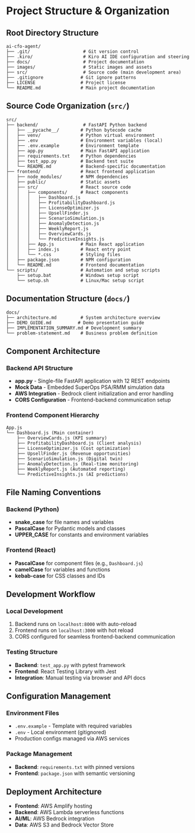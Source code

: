 # Project Structure & Organization

## Root Directory Structure
```
ai-cfo-agent/
├── .git/                    # Git version control
├── .kiro/                   # Kiro AI IDE configuration and steering
├── docs/                    # Project documentation
├── images/                  # Static images and assets
├── src/                     # Source code (main development area)
├── .gitignore              # Git ignore patterns
├── LICENSE                 # Project license
└── README.md               # Main project documentation
```

## Source Code Organization (`src/`)
```
src/
├── backend/                 # FastAPI Python backend
│   ├── __pycache__/        # Python bytecode cache
│   ├── venv/               # Python virtual environment
│   ├── .env                # Environment variables (local)
│   ├── .env.example        # Environment template
│   ├── app.py              # Main FastAPI application
│   ├── requirements.txt    # Python dependencies
│   ├── test_app.py         # Backend test suite
│   └── README.md           # Backend-specific documentation
├── frontend/               # React frontend application
│   ├── node_modules/       # NPM dependencies
│   ├── public/             # Static assets
│   ├── src/                # React source code
│   │   ├── components/     # React components
│   │   │   ├── Dashboard.js
│   │   │   ├── ProfitabilityDashboard.js
│   │   │   ├── LicenseOptimizer.js
│   │   │   ├── UpsellFinder.js
│   │   │   ├── ScenarioSimulation.js
│   │   │   ├── AnomalyDetection.js
│   │   │   ├── WeeklyReport.js
│   │   │   ├── OverviewCards.js
│   │   │   └── PredictiveInsights.js
│   │   ├── App.js          # Main React application
│   │   ├── index.js        # React entry point
│   │   └── *.css           # Styling files
│   ├── package.json        # NPM configuration
│   └── README.md           # Frontend documentation
└── scripts/                # Automation and setup scripts
    ├── setup.bat           # Windows setup script
    └── setup.sh            # Linux/Mac setup script
```

## Documentation Structure (`docs/`)
```
docs/
├── architecture.md         # System architecture overview
├── DEMO_GUIDE.md          # Demo presentation guide
├── IMPLEMENTATION_SUMMARY.md # Development summary
└── problem-statement.md    # Business problem definition
```

## Component Architecture

### Backend API Structure
- **app.py** - Single-file FastAPI application with 12 REST endpoints
- **Mock Data** - Embedded SuperOps PSA/RMM simulation data
- **AWS Integration** - Bedrock client initialization and error handling
- **CORS Configuration** - Frontend-backend communication setup

### Frontend Component Hierarchy
```
App.js
└── Dashboard.js (Main container)
    ├── OverviewCards.js (KPI summary)
    ├── ProfitabilityDashboard.js (Client analysis)
    ├── LicenseOptimizer.js (Cost optimization)
    ├── UpsellFinder.js (Revenue opportunities)
    ├── ScenarioSimulation.js (Digital twin)
    ├── AnomalyDetection.js (Real-time monitoring)
    ├── WeeklyReport.js (Automated reporting)
    └── PredictiveInsights.js (AI predictions)
```

## File Naming Conventions

### Backend (Python)
- **snake_case** for file names and variables
- **PascalCase** for Pydantic models and classes
- **UPPER_CASE** for constants and environment variables

### Frontend (React)
- **PascalCase** for component files (e.g., `Dashboard.js`)
- **camelCase** for variables and functions
- **kebab-case** for CSS classes and IDs

## Development Workflow

### Local Development
1. Backend runs on `localhost:8000` with auto-reload
2. Frontend runs on `localhost:3000` with hot reload
3. CORS configured for seamless frontend-backend communication

### Testing Structure
- **Backend**: `test_app.py` with pytest framework
- **Frontend**: React Testing Library with Jest
- **Integration**: Manual testing via browser and API docs

## Configuration Management

### Environment Files
- `.env.example` - Template with required variables
- `.env` - Local environment (gitignored)
- Production configs managed via AWS services

### Package Management
- **Backend**: `requirements.txt` with pinned versions
- **Frontend**: `package.json` with semantic versioning

## Deployment Architecture
- **Frontend**: AWS Amplify hosting
- **Backend**: AWS Lambda serverless functions
- **AI/ML**: AWS Bedrock integration
- **Data**: AWS S3 and Bedrock Vector Store